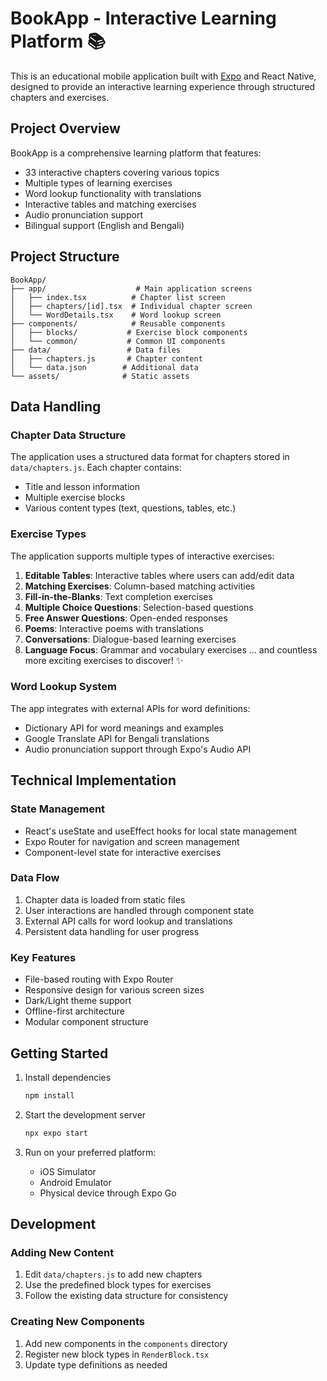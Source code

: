 # BookApp - Interactive Learning Platform 📚

This is an educational mobile application built with [Expo](https://expo.dev) and React Native, designed to provide an interactive learning experience through structured chapters and exercises.

## Project Overview

BookApp is a comprehensive learning platform that features:
- 33 interactive chapters covering various topics
- Multiple types of learning exercises
- Word lookup functionality with translations
- Interactive tables and matching exercises
- Audio pronunciation support
- Bilingual support (English and Bengali)

## Project Structure

```
BookApp/
├── app/                    # Main application screens
│   ├── index.tsx          # Chapter list screen
│   ├── chapters/[id].tsx  # Individual chapter screen
│   └── WordDetails.tsx    # Word lookup screen
├── components/            # Reusable components
│   ├── blocks/           # Exercise block components
│   └── common/           # Common UI components
├── data/                 # Data files
│   ├── chapters.js       # Chapter content
│   └── data.json        # Additional data
└── assets/              # Static assets
```

## Data Handling

### Chapter Data Structure
The application uses a structured data format for chapters stored in `data/chapters.js`. Each chapter contains:
- Title and lesson information
- Multiple exercise blocks
- Various content types (text, questions, tables, etc.)

### Exercise Types
The application supports multiple types of interactive exercises:
1. **Editable Tables**: Interactive tables where users can add/edit data
2. **Matching Exercises**: Column-based matching activities
3. **Fill-in-the-Blanks**: Text completion exercises
4. **Multiple Choice Questions**: Selection-based questions
5. **Free Answer Questions**: Open-ended responses
6. **Poems**: Interactive poems with translations
7. **Conversations**: Dialogue-based learning exercises
8. **Language Focus**: Grammar and vocabulary exercises
... and countless more exciting exercises to discover! ✨


### Word Lookup System
The app integrates with external APIs for word definitions:
- Dictionary API for word meanings and examples
- Google Translate API for Bengali translations
- Audio pronunciation support through Expo's Audio API

## Technical Implementation

### State Management
- React's useState and useEffect hooks for local state management
- Expo Router for navigation and screen management
- Component-level state for interactive exercises

### Data Flow
1. Chapter data is loaded from static files
2. User interactions are handled through component state
3. External API calls for word lookup and translations
4. Persistent data handling for user progress

### Key Features
- File-based routing with Expo Router
- Responsive design for various screen sizes
- Dark/Light theme support
- Offline-first architecture
- Modular component structure

## Getting Started

1. Install dependencies
   ```bash
   npm install
   ```

2. Start the development server
   ```bash
   npx expo start
   ```

3. Run on your preferred platform:
   - iOS Simulator
   - Android Emulator
   - Physical device through Expo Go

## Development

### Adding New Content
1. Edit `data/chapters.js` to add new chapters
2. Use the predefined block types for exercises
3. Follow the existing data structure for consistency

### Creating New Components
1. Add new components in the `components` directory
2. Register new block types in `RenderBlock.tsx`
3. Update type definitions as needed